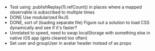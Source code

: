 - Test using .publishReplay(1).refCount() in places where a mapped observable is subscribed to multiple times
- DONE Use modularized RxJS
- DONE, sort of (loading separate file) Figure out a solution to load CSS dynamically and see if it's faster?
- Unrelated to speed, need to swap localStorage with something else in native iOS app (gets cleared too often)
- Set user and groupUser in avatar header instead of as props
